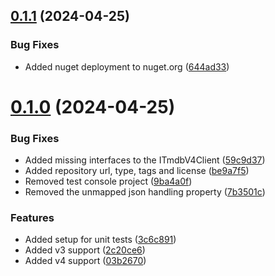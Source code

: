 ## [0.1.1](https://github.com/reneduesmann/RD.TMDB/compare/v0.1.0...v0.1.1) (2024-04-25)


### Bug Fixes

* Added nuget deployment to nuget.org ([644ad33](https://github.com/reneduesmann/RD.TMDB/commit/644ad33b5b351cf7e95349343f8f4c81e2d16b13))



# [0.1.0](https://github.com/reneduesmann/RD.TMDB/compare/03b26707a5c4df69d14d37f08f8f08739aeac717...v0.1.0) (2024-04-25)


### Bug Fixes

* Added missing interfaces to the ITmdbV4Client ([59c9d37](https://github.com/reneduesmann/RD.TMDB/commit/59c9d37d3a5a2d681bbce5f1c0d735dbf769986a))
* Added repository url, type, tags and license ([be9a7f5](https://github.com/reneduesmann/RD.TMDB/commit/be9a7f5edf25a27e5575528abe7d62d1ad3fac01))
* Removed test console project ([9ba4a0f](https://github.com/reneduesmann/RD.TMDB/commit/9ba4a0fb739b7f3b315d8df6923252ad53eaf29d))
* Removed the unmapped json handling property ([7b3501c](https://github.com/reneduesmann/RD.TMDB/commit/7b3501cff499f29dce80f8f4aae1fe896e6f8270))


### Features

* Added setup for unit tests ([3c6c891](https://github.com/reneduesmann/RD.TMDB/commit/3c6c891342e2e5f92f177e3eaf2719f73fae010a))
* Added v3 support ([2c20ce6](https://github.com/reneduesmann/RD.TMDB/commit/2c20ce6ed427d831f36dfbb10f1a92eecea6f597))
* Added v4 support ([03b2670](https://github.com/reneduesmann/RD.TMDB/commit/03b26707a5c4df69d14d37f08f8f08739aeac717))



